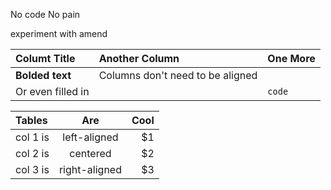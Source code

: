 No code No pain

experiment with amend

| Columt Title     | Another Column    | One More |
|:-----------------|:------------------|:---------|
|**Bolded text**   | Columns don't need to be aligned |      |
| Or even filled in |                                 | ```code``` |


| Tables | Are | Cool |
|:-------|:---:|-----:|
| col 1 is | left-aligned | $1 |
| col 2 is | centered | $2 |
| col 3 is | right-aligned | $3 |
